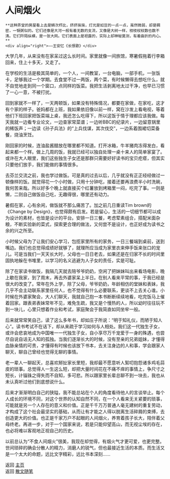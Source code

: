 # 人间烟火

```{tip} 
**这种弄堂的房屋看上去是鳞次栉比，挤挤挨挨，灯光是如豆的一点一点，虽然微弱，却是稠密，一锅粥似的。它们还像是大河一般有着无数的支流，又像是大树一样，枝枝杈杈数也数不清。它们阡陌纵横，是一张大网。它们表面上是袒露的，实际上却神秘莫测，有着曲折的内心。**       
<div align="right">——王安忆《长恨歌》</div>
```

大学几年，从来没有在家呆过这么长时间。家里就像一间旅馆，寒暑假拖着行李箱回来，住上十多天，又走了。

在学校的生活是极其简单的，一个人，一间教室，一台电脑，一部手机，一张饭卡，足够我过一个学期。去食堂不过一两饭，两个菜，有时候懒得去想吃什么，就不自觉地走到同一个窗口，点同样的饭菜。我把生活剥离地太过干净，也早已习惯了一心一意，不被打扰。

回到家就不一样了，一天两顿饭，如果没有特殊情况，都要在家做，在家吃，这才有个家的样子。爸妈都在上班，我如果依旧像以前一样，窝在沙发上看电视，等着他们下班回家把饭菜端上桌，我还怎么吃得下，所以这饭于情于理都应该我做。每天我就一边看专业论文，一边查家常菜谱；一边听BBC的纪录片，一边留意锅里的稀饭声；一边读《孙子兵法》的“上兵伐谋，其次伐交”，一边系着围裙切菜备餐，烧油烹饪。

刚回家的时候，连油盐酱醋放在哪里都不知道。打开冰箱，牛羊猪肉冻得发白，看起来都一个样。做上几周的饭，我就已经可以独自处理一桌十来人的简单家宴了。或许在大人眼里，我们这些独生子女还是那群只需要好好读书的宝贝疙瘩，但其实只要他们放手，我们能做的事情很多。

去芬兰交流之前，我也学过做饭。可是真的过去以后，几乎就没有正正经经做过一顿像样的饭。就觉得花一个小时做，只用十分钟吃，接着还要再浪费半小时洗碗，我何苦来哉。所以好多个晚上就直接买个红薯放到烤箱里一闷，吃完了事。一则是懒，二则自己做饭自己吃，无趣得很，哪里还有动力。

暑假在家，心有余闲，做饭就不那么痛苦了。加之前几日重读Tim brown的《Change by Design》，也觉得颇有启发。若是留心，生活的一切细节都可以成为设计的素材，也皆是设计的平台。安排一日三餐，考虑荤素组合，搭配米面杂粮，不断实验新的菜式，探索更合理的做法，又何尝不是设计，也正好成为读书之余的兴之所至。

小时候父母为了让我们安心学习，包揽家里所有的家务，一日三餐端到桌前，送到嘴边。我们也总觉得成绩好就够了，就理所应当成为家里衣来伸手饭来张口的宠儿。可是当我们一天天长大时，父母也一日日老去，如果还是在归家不长的时间里固执地躲在书堆里，以学习的名义逃避为人子女的责任，实是可耻。

除了在家读书做饭，我隔几天就去陪爷爷奶奶，空闲了把妹妹叫出来看场电影，晚上歇在我家，到了周末，再去外婆家呆上半日。在别人看来平常的事，于我已经是很大的改变了。常年在外上学，除了父母，爷爷奶奶，年龄相仿的堂妹和表妹，我几乎不会主动联系家里任何人，也不觉得有什么必要联系，更谈不上去关心谁。小时候在外婆家聚会，大人们聊天，我就自己抱一本书断断续续地看，吃完饭马上催着回家。跟表弟表妹常年不见，难免生疏，我又是个慢热的人，所以幼时往往玩不到一块儿，心里只想着作业和考试，家庭聚会于我简直如同坐牢一般。

后来就常常笑自己，读了这么多年书，却如庄子所说：“明于知礼仪，而陋于知人心”。读书考试不在话下，却从来疏于学习如何与人相处。我们这一代独生子女，或许会悲哀地成为中国唯一一代独生子女，自小享尽万千宠爱于一身的殊遇，也尝尽自说自话无人知的孤独。当我们逐渐长大的时候，没有至亲的兄弟姐妹，才懂得血脉亲情的可贵，才懂得有时候也该放下书本，去关注身边的人和事，学会跟家人聊天，聊自己曾经也觉得无聊的事情。

老一辈人一聊起天，总喜欢掰扯家长里短，我却最不愿意听人絮叨抱怨诸多鸡毛蒜皮的琐事。总觉得人一生这么短，却把大量时间花在不痛不痒的事情上，争尺寸之短长，计锱铢之得失而不自知，多可悲。所以跟家里长辈总聊不到一块去，我也从未认真听过他们到底想说什么。

后来才渐渐明白自己的狭隘，我不能总站在个人的角度看待他人的言谈举止。每个人成长的环境不同，对这个世界的认知自然不同，在一个人看来无关紧要的琐事，可能就是另一个人存在的意义和价值。正是千千万万普通人毫无建树的重复劳动，才构成了这个社会最坚实的基础，从而让有才能之人得以脱离生活碎屑的束缚，去创造更大的价值。也正是千家万户不起眼的人间烟火，养育着孩子长大，陪伴着父母终老。再进一步，对于一个国家来说，若是只能仰望高山，而无视尘埃的存在，也必将难以客观地正视自己的历史。

以前总认为“不食人间烟火”很美，我现在却觉得，有烟火气才更可爱，也更完整。世间琐碎的确会分散人的精力，消磨人的锐气，但也最接近生活的本质。而生活又是一个太大的命题，远比文字精彩，远比书本深刻……



返回 [主页](../../../intro.md)   
返回 [散文随笔](../../../posts/essaycollection.md)